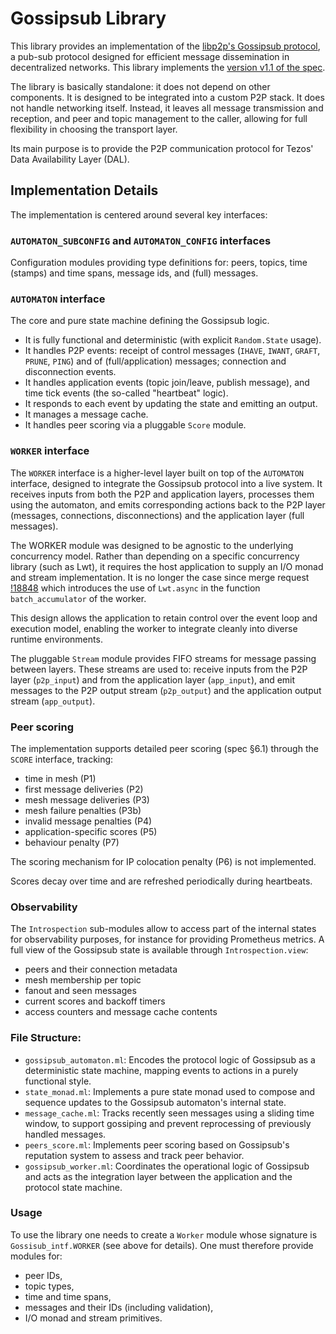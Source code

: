 # Gossipsub Library

This library provides an implementation of the [libp2p's Gossipsub
protocol](https://docs.libp2p.io/concepts/pubsub/overview/), a pub-sub protocol
designed for efficient message dissemination in decentralized networks. This
library implements the [version v1.1 of the
spec](https://github.com/libp2p/specs/blob/master/pubsub/gossipsub/gossipsub-v1.1.md).

The library is basically standalone: it does not depend on other components. It
is designed to be integrated into a custom P2P stack. It does not handle
networking itself. Instead, it leaves all message transmission and reception, and
peer and topic management to the caller, allowing for full flexibility in
choosing the transport layer.

Its main purpose is to provide the P2P communication protocol for Tezos' Data
Availability Layer (DAL).

## Implementation Details

The implementation is centered around several key interfaces:

### `AUTOMATON_SUBCONFIG` and `AUTOMATON_CONFIG` interfaces

Configuration modules providing type definitions for: peers, topics, time
(stamps) and time spans, message ids, and (full) messages.

### `AUTOMATON` interface

The core and pure state machine defining the Gossipsub logic.
* It is fully functional and deterministic (with explicit `Random.State` usage).
* It handles P2P events: receipt of control messages (`IHAVE`, `IWANT`, `GRAFT`,
  `PRUNE`, `PING`) and of (full/application) messages; connection and
  disconnection events.
* It handles application events (topic join/leave, publish message), and time
  tick events (the so-called "heartbeat" logic).
* It responds to each event by updating the state and emitting an output.
* It manages a message cache.
* It handles peer scoring via a pluggable `Score` module.

### `WORKER` interface

The `WORKER` interface is a higher-level layer built on top of the `AUTOMATON`
interface, designed to integrate the Gossipsub protocol into a live system.  It
receives inputs from both the P2P and application layers, processes them using
the automaton, and emits corresponding actions back to the P2P layer (messages,
connections, disconnections) and the application layer (full messages).

The WORKER module was designed to be agnostic to the underlying concurrency model.
Rather than depending on a specific concurrency library (such as Lwt), it requires
the host application to supply an I/O monad and stream implementation.
It is no longer the case since merge request [!18848](https://gitlab.com/tezos/tezos/-/merge_requests/18848) which introduces the use of `Lwt.async` in the
function `batch_accumulator` of the worker.

This design allows the application to retain control over the event loop and
execution model, enabling the worker to integrate cleanly into diverse runtime
environments.

The pluggable `Stream` module provides FIFO streams for message passing between
layers.  These streams are used to: receive inputs from the P2P layer
(`p2p_input`) and from the application layer (`app_input`), and emit messages to
the P2P output stream (`p2p_output`) and the application output stream
(`app_output`).

### Peer scoring

The implementation supports detailed peer scoring (spec §6.1) through the `SCORE` interface, tracking:
* time in mesh (P1)
* first message deliveries (P2)
* mesh message deliveries (P3)
* mesh failure penalties (P3b)
* invalid message penalties (P4)
* application-specific scores (P5)
* behaviour penalty (P7)

The scoring mechanism for IP colocation penalty (P6) is not implemented.

Scores decay over time and are refreshed periodically during heartbeats.

### Observability

The `Introspection` sub-modules allow to access part of the internal states for
observability purposes, for instance for providing Prometheus metrics.
A full view of the Gossipsub state is available through `Introspection.view`:
* peers and their connection metadata
* mesh membership per topic
* fanout and seen messages
* current scores and backoff timers
* access counters and message cache contents

### File Structure:

- `gossipsub_automaton.ml`: Encodes the protocol logic of Gossipsub as a
  deterministic state machine, mapping events to actions in a purely functional
  style.
- `state_monad.ml`: Implements a pure state monad used to compose and sequence
  updates to the Gossipsub automaton's internal state.
- `message_cache.ml`: Tracks recently seen messages using a sliding time window,
  to support gossiping and prevent reprocessing of previously handled messages.
- `peers_score.ml`: Implements peer scoring based on Gossipsub's reputation
  system to assess and track peer behavior.
- `gossipsub_worker.ml`: Coordinates the operational logic of Gossipsub and acts
  as the integration layer between the application and the protocol state
  machine.

### Usage

To use the library one needs to create a `Worker` module whose signature is
`Gossisub_intf.WORKER` (see above for details).  One must therefore provide
modules for:
* peer IDs,
* topic types,
* time and time spans,
* messages and their IDs (including validation),
* I/O monad and stream primitives.
